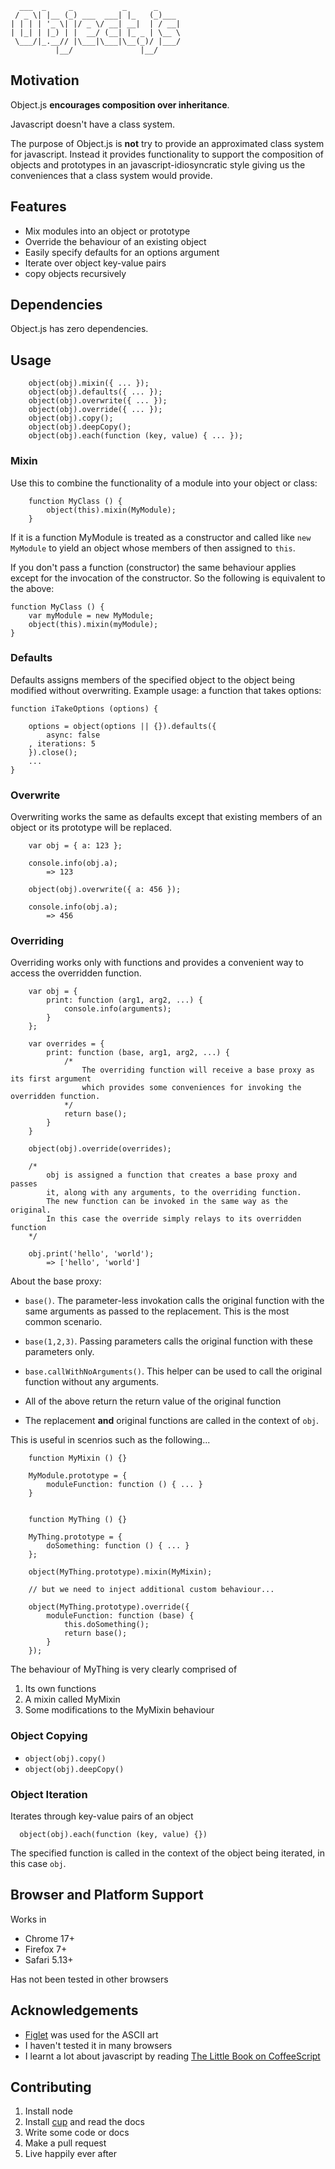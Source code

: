 	  ___  _     _           _      _     
	 / _ \| |__ (_) ___  ___| |_   (_)___ 
	| | | | '_ \| |/ _ \/ __| __|  | / __|
	| |_| | |_) | |  __/ (__| |_ _ | \__ \
	 \___/|_.__// |\___|\___|\__(_)/ |___/
	          |__/               |__/     


## Motivation

Object.js __encourages composition over inheritance__. 

Javascript doesn't have a class system.

The purpose of Object.js is **not** try to provide an approximated class system for javascript. Instead it provides functionality to support the composition of objects and prototypes in an javascript-idiosyncratic style giving us the conveniences that a class system would provide.


## Features

* Mix modules into an object or prototype
* Override the behaviour of an existing object
* Easily specify defaults for an options argument
* Iterate over object key-value pairs
* copy objects recursively


## Dependencies

Object.js has zero dependencies.


## Usage

		object(obj).mixin({ ... });
		object(obj).defaults({ ... });
		object(obj).overwrite({ ... });
		object(obj).override({ ... });
		object(obj).copy();
		object(obj).deepCopy();
		object(obj).each(function (key, value) { ... });

### Mixin

Use this to combine the functionality of a module into your object or class:

		function MyClass () {
			object(this).mixin(MyModule);
		}

If it is a function MyModule is treated as a constructor and called like ``new MyModule`` to yield an object whose members of then assigned to ``this``. 

If you don't pass a function (constructor) the same behaviour applies except for the invocation of the constructor. So the following is equivalent to the above:

	function MyClass () {
		var myModule = new MyModule;
		object(this).mixin(myModule);
	}


### Defaults

Defaults assigns members of the specified object to the object being modified without overwriting. Example usage: a function that takes options:

	function iTakeOptions (options) {
		
		options = object(options || {}).defaults({
			async: false
		, iterations: 5
		}).close();
		...
	}

	
### Overwrite

Overwriting works the same as defaults except that existing members of an object or its prototype will be replaced.
		
		var obj = { a: 123 };
		
		console.info(obj.a);
			=> 123
		
		object(obj).overwrite({ a: 456 });
		
		console.info(obj.a);
			=> 456


### Overriding

Overriding works only with functions and provides a convenient way to access the overridden function.

		var obj = {
			print: function (arg1, arg2, ...) {
				console.info(arguments);
			}
		};

		var overrides = {
			print: function (base, arg1, arg2, ...) {
				/*	 
					The overriding function will receive a base proxy as its first argument
					which provides some conveniences for invoking the overridden function.
				*/
				return base();
			}
		}

		object(obj).override(overrides);

		/*
			obj is assigned a function that creates a base proxy and passes
			it, along with any arguments, to the overriding function.
			The new function can be invoked in the same way as the original.
			In this case the override simply relays to its overridden function
		*/

		obj.print('hello', 'world');
			=> ['hello', 'world']


About the base proxy:

* ``base()``. The parameter-less invokation calls the original function with the same arguments as passed to the replacement. This is the most common scenario.

* ``base(1,2,3)``. Passing parameters calls the original function with these parameters only.

* ``base.callWithNoArguments()``. This helper can be used to call the original function without any arguments.

* All of the above return the return value of the original function

* The replacement **and** original functions are called in the context of ``obj``.

This is useful in scenrios such as the following...
		
		function MyMixin () {}

		MyModule.prototype = {
			moduleFunction: function () { ... }
		}

		
		function MyThing () {}

		MyThing.prototype = {
			doSomething: function () { ... }
		};

		object(MyThing.prototype).mixin(MyMixin);

		// but we need to inject additional custom behaviour...

		object(MyThing.prototype).override({
			moduleFunction: function (base) {
				this.doSomething();
				return base();
			}
		});

The behaviour of MyThing is very clearly comprised of

1. Its own functions
2. A mixin called MyMixin
3. Some modifications to the MyMixin behaviour


### Object Copying

* ``object(obj).copy()``
* ``object(obj).deepCopy()``


### Object Iteration

Iterates through key-value pairs of an object

	  object(obj).each(function (key, value) {}) 

The specified function is called in the context of the object being iterated, in this case ``obj``.

## Browser and Platform Support

Works in

* Chrome 17+
* Firefox 7+
* Safari 5.13+

Has not been tested in other browsers


## Acknowledgements

* [Figlet](http://www.figlet.org/) was used for the ASCII art
* I haven't tested it in many browsers
* I learnt a lot about javascript by reading [The Little Book on CoffeeScript](http://arcturo.github.com/library/coffeescript/)

## Contributing

1. Install node
2. Install [cup](https://github.com/sjltaylor/cup) and read the docs
3. Write some code or docs
4. Make a pull request
5. Live happily ever after
